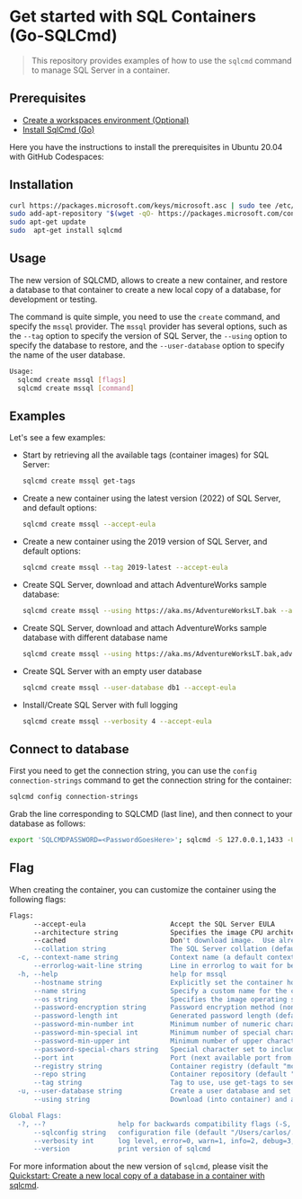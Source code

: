 # Get started with SQL Containers (Go-SQLCmd)
> This repository provides examples of how to use the `sqlcmd` command to manage SQL Server in a container.

## Prerequisites

- [Create a workspaces environment (Optional)](https://github.com/features/codespaces)
- [Install SqlCmd (Go)](https://learn.microsoft.com/en-us/sql/tools/sqlcmd/sqlcmd-utility?view=sql-server-ver16&tabs=go%2Clinux&pivots=cs1-bash#tabpanel_2_go)

Here you have the instructions to install the prerequisites in Ubuntu 20.04 with GitHub Codespaces:

## Installation

```bash
curl https://packages.microsoft.com/keys/microsoft.asc | sudo tee /etc/apt/trusted.gpg.d/microsoft.asc
sudo add-apt-repository "$(wget -qO- https://packages.microsoft.com/config/ubuntu/20.04/prod.list)"
sudo apt-get update
sudo  apt-get install sqlcmd
```

## Usage

The new version of SQLCMD, allows to create a new container, and restore a database to that container to create a new local copy of a database, for development or testing.

The command is quite simple, you need to use the `create` command, and specify the `mssql` provider. The `mssql` provider has several options, such as the `--tag` option to specify the version of SQL Server, the `--using` option to specify the database to restore, and the `--user-database` option to specify the name of the user database.

```bash
Usage:
  sqlcmd create mssql [flags]
  sqlcmd create mssql [command]
```

## Examples

Let's see a few examples:

- Start by retrieving all the available tags (container images) for SQL Server:

    ```bash
    sqlcmd create mssql get-tags
    ```
- Create a new container using the latest version (2022) of SQL Server, and default options:

    ```bash
    sqlcmd create mssql --accept-eula 
    ```

- Create a new container using the 2019 version of SQL Server, and default options:

    ```bash
    sqlcmd create mssql --tag 2019-latest --accept-eula
    ```

- Create SQL Server, download and attach AdventureWorks sample database:

    ```bash
    sqlcmd create mssql --using https://aka.ms/AdventureWorksLT.bak --accept-eula
    ```

- Create SQL Server, download and attach AdventureWorks sample database with different database name

    ```bash
    sqlcmd create mssql --using https://aka.ms/AdventureWorksLT.bak,adventureworks --accept-eula
    ```

- Create SQL Server with an empty user database

    ```bash
    sqlcmd create mssql --user-database db1 --accept-eula
    ```

- Install/Create SQL Server with full logging

    ```bash
    sqlcmd create mssql --verbosity 4 --accept-eula
    ```

## Connect to database

First you need to get the connection string, you can use the `config connection-strings` command to get the connection string for the container:

```bash
sqlcmd config connection-strings
```
Grab the line corresponding to SQLCMD (last line), and then connect to your database as follows:

```bash
export 'SQLCMDPASSWORD=<PasswordGoesHere>'; sqlcmd -S 127.0.0.1,1433 -U <Username> -d <Database>
```

## Flag

When creating the container, you can customize the container using the following flags:

```bash
Flags:
      --accept-eula                     Accept the SQL Server EULA
      --architecture string             Specifies the image CPU architecture (default "amd64")
      --cached                          Don't download image.  Use already downloaded image
      --collation string                The SQL Server collation (default "SQL_Latin1_General_CP1_CI_AS")
  -c, --context-name string             Context name (a default context name will be created if not provided)
      --errorlog-wait-line string       Line in errorlog to wait for before connecting (default "The default language")
  -h, --help                            help for mssql
      --hostname string                 Explicitly set the container hostname, it defaults to the container ID
      --name string                     Specify a custom name for the container rather than a randomly generated one
      --os string                       Specifies the image operating system (default "linux")
      --password-encryption string      Password encryption method (none) in sqlconfig file (default "none")
      --password-length int             Generated password length (default 50)
      --password-min-number int         Minimum number of numeric characters (default 10)
      --password-min-special int        Minimum number of special characters (default 10)
      --password-min-upper int          Minimum number of upper characters (default 10)
      --password-special-chars string   Special character set to include in password (default "!@#$%&*")
      --port int                        Port (next available port from 1433 upwards used by default)
      --registry string                 Container registry (default "mcr.microsoft.com")
      --repo string                     Container repository (default "mssql/server")
      --tag string                      Tag to use, use get-tags to see list of tags (default "latest")
  -u, --user-database string            Create a user database and set it as the default for login
      --using string                    Download (into container) and attach database (.bak) from URL

Global Flags:
  -?, --?                  help for backwards compatibility flags (-S, -U, -E etc.)
      --sqlconfig string   configuration file (default "/Users/carlos/.sqlcmd/sqlconfig")
      --verbosity int      log level, error=0, warn=1, info=2, debug=3, trace=4 (default 2)
      --version            print version of sqlcmd
```

For more information about the new version of `sqlcmd`, please visit the [Quickstart: Create a new local copy of a database in a container with sqlcmd](aka.ms/go-sqlcmd-qs).